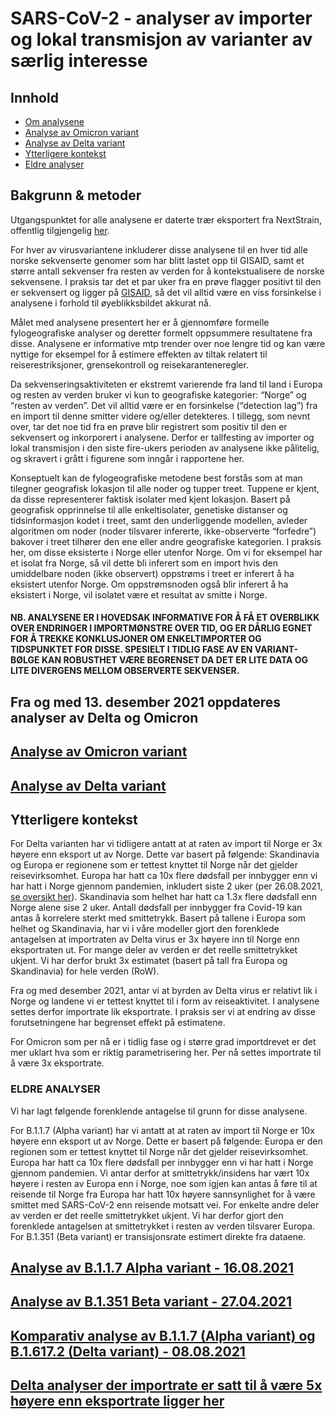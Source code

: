 
# SARS-CoV-2 - analyser av importer og lokal transmisjon av varianter av særlig interesse

## Innhold

-   [Om analysene](#bakgrunn-&-metoder)
-   [Analyse av Omicron variant](#analyse-av-omicron-variant)
-   [Analyse av Delta variant](#analyse-av-delta-variant)
-   [Ytterligere kontekst](#ytterligere-kontekst)
-   [Eldre analyser](#eldre-analyser)

## Bakgrunn & metoder

Utgangspunktet for alle analysene er daterte trær eksportert fra
NextStrain, offentlig tilgjengelig
[her](https://nextstrain.org/groups/niph/ncov/).

For hver av virusvariantene inkluderer disse analysene til en hver tid
alle norske sekvenserte genomer som har blitt lastet opp til GISAID,
samt et større antall sekvenser fra resten av verden for å
kontekstualisere de norske sekvensene. I praksis tar det et par uker fra
en prøve flagger positivt til den er sekvensert og ligger på
[GISAID](https://www.gisaid.org/), så det vil alltid være en viss
forsinkelse i analysene i forhold til øyeblikksbildet akkurat nå.

Målet med analysene presentert her er å gjennomføre formelle
fylogeografiske analyser og deretter formelt oppsummere resultatene fra
disse. Analysene er informative mtp trender over noe lengre tid og kan
være nyttige for eksempel for å estimere effekten av tiltak relatert til
reiserestriksjoner, grensekontroll og reisekaranteneregler.

Da sekvenseringsaktiviteten er ekstremt varierende fra land til land i
Europa og resten av verden bruker vi kun to geografiske kategorier:
“Norge” og “resten av verden”. Det vil alltid være er en forsinkelse
(“detection lag”) fra en import til denne smitter videre og/eller
detekteres. I tillegg, som nevnt over, tar det noe tid fra en prøve blir
registrert som positiv til den er sekvensert og inkorporert i analysene.
Derfor er tallfesting av importer og lokal transmisjon i den siste
fire-ukers perioden av analysene ikke pålitelig, og skravert i grått i
figurene som inngår i rapportene her.

Konseptuelt kan de fylogeografiske metodene best forstås som at man
tilegner geografisk lokasjon til alle noder og tupper treet. Tuppene er
kjent, da disse representerer faktisk isolater med kjent lokasjon.
Basert på geografisk opprinnelse til alle enkeltisolater, genetiske
distanser og tidsinformasjon kodet i treet, samt den underliggende
modellen, avleder algoritmen om noder (noder tilsvarer infererte,
ikke-observerte “forfedre”) bakover i treet tilhører den ene eller andre
geografiske kategorien. I praksis her, om disse eksisterte i Norge eller
utenfor Norge. Om vi for eksempel har et isolat fra Norge, så vil dette
bli inferert som en import hvis den umiddelbare noden (ikke observert)
oppstrøms i treet er inferert å ha eksistert utenfor Norge. Om
oppstrømsnoden også blir inferert å ha eksistert i Norge, vil isolatet
være et resultat av smitte i Norge.

#### NB. ANALYSENE ER I HOVEDSAK INFORMATIVE FOR Å FÅ ET OVERBLIKK OVER ENDRINGER I IMPORTMØNSTRE OVER TID, OG ER DÅRLIG EGNET FOR Å TREKKE KONKLUSJONER OM ENKELTIMPORTER OG TIDSPUNKTET FOR DISSE. SPESIELT I TIDLIG FASE AV EN VARIANT-BØLGE KAN ROBUSTHET VÆRE BEGRENSET DA DET ER LITE DATA OG LITE DIVERGENS MELLOM OBSERVERTE SEKVENSER.

## Fra og med 13. desember 2021 oppdateres analyser av Delta og Omicron

## [Analyse av Omicron variant](https://github.com/folkehelseinstituttet/SARS-CoV-2_phylogeo/blob/main/Omicron/01_Mapping_Omicron.md)

## [Analyse av Delta variant](https://github.com/folkehelseinstituttet/SARS-CoV-2_phylogeo/blob/main/Delta/Delta_equal_rates.md)

## Ytterligere kontekst

For Delta varianten har vi tidligere antatt at at raten av import til
Norge er 3x høyere enn eksport ut av Norge. Dette var basert på
følgende: Skandinavia og Europa er regionene som er tettest knyttet til
Norge når det gjelder reisevirksomhet. Europa har hatt ca 10x flere
dødsfall per innbygger enn vi har hatt i Norge gjennom pandemien,
inkludert siste 2 uker (per 26.08.2021, [se oversikt
her](https://github.com/folkehelseinstituttet/SARS-CoV-2_phylogeo/blob/main/Data/Europe_deaths_prev14days_2021-08-26.csv)).
Skandinavia som helhet har hatt ca 1.3x flere dødsfall enn Norge alene
sise 2 uker. Antall dødsfall per innbygger fra Covid-19 kan antas å
korrelere sterkt med smittetrykk. Basert på tallene i Europa som helhet
og Skandinavia, har vi i våre modeller gjort den forenklede antagelsen
at importraten av Delta virus er 3x høyere inn til Norge enn
eksportraten ut. For mange deler av verden er det reelle smittetrykket
ukjent. Vi har derfor brukt 3x estimatet (basert på tall fra Europa og
Skandinavia) for hele verden (RoW).

Fra og med desember 2021, antar vi at byrden av Delta virus er relativt
lik i Norge og landene vi er tettest knyttet til i form av
reiseaktivitet. I analysene settes derfor importrate lik eksportrate. I
praksis ser vi at endring av disse forutsetningene har begrenset effekt
på estimatene.

For Omicron som per nå er i tidlig fase og i større grad importdrevet er
det mer uklart hva som er riktig parametrisering her. Per nå settes
importrate til å være 3x eksportrate.

### ELDRE ANALYSER

Vi har lagt følgende forenklende antagelse til grunn for disse
analysene.

For B.1.1.7 (Alpha variant) har vi antatt at at raten av import til
Norge er 10x høyere enn eksport ut av Norge. Dette er basert på
følgende: Europa er den regionen som er tettest knyttet til Norge når
det gjelder reisevirksomhet. Europa har hatt ca 10x flere dødsfall per
innbygger enn vi har hatt i Norge gjennom pandemien. Vi antar derfor at
smittetrykk/insidens har vært 10x høyere i resten av Europa enn i Norge,
noe som igjen kan antas å føre til at reisende til Norge fra Europa har
hatt 10x høyere sannsynlighet for å være smittet med SARS-CoV-2 enn
reisende motsatt vei. For enkelte andre deler av verden er det reelle
smittetrykket ukjent. Vi har derfor gjort den forenklede antagelsen at
smittetrykket i resten av verden tilsvarer Europa. For B.1.351 (Beta
variant) er transisjonsrate estimert direkte fra dataene.

## [Analyse av B.1.1.7 Alpha variant - 16.08.2021](https://github.com/folkehelseinstituttet/SARS-CoV-2_phylogeo/blob/main/old_stuff/UK_results.md)

## [Analyse av B.1.351 Beta variant - 27.04.2021](https://github.com/folkehelseinstituttet/SARS-CoV-2_phylogeo/blob/main/old_stuff/Southafrican_results.md)

## [Komparativ analyse av B.1.1.7 (Alpha variant) og B.1.617.2 (Delta variant) - 08.08.2021](https://github.com/folkehelseinstituttet/SARS-CoV-2_phylogeo/blob/main/old_stuff/alpha_vs_delta.md)

## [Delta analyser der importrate er satt til å være 5x høyere enn eksportrate ligger her](https://github.com/folkehelseinstituttet/SARS-CoV-2_phylogeo/blob/main/Delta_5x_in_vs_out.md)
